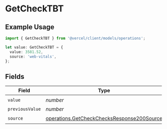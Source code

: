 # GetCheckTBT

## Example Usage

```typescript
import { GetCheckTBT } from '@vercel/client/models/operations';

let value: GetCheckTBT = {
  value: 3581.52,
  source: 'web-vitals',
};
```

## Fields

| Field           | Type                                                                                                     | Required           | Description |
| --------------- | -------------------------------------------------------------------------------------------------------- | ------------------ | ----------- |
| `value`         | _number_                                                                                                 | :heavy_check_mark: | N/A         |
| `previousValue` | _number_                                                                                                 | :heavy_minus_sign: | N/A         |
| `source`        | [operations.GetCheckChecksResponse200Source](../../models/operations/getcheckchecksresponse200source.md) | :heavy_check_mark: | N/A         |
